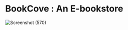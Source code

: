 #  BookCove : An E-bookstore

![Screenshot (570)](https://github.com/user-attachments/assets/cd50df76-2cd7-40d0-8eb7-9ac34fe9139c)
